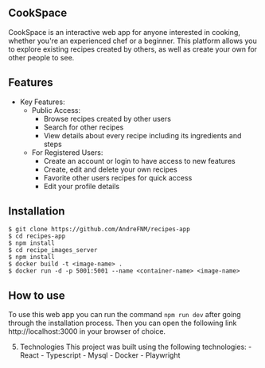 ## CookSpace 
CookSpace is an interactive web app for anyone interested in cooking, whether you're an experienced chef or a beginner. This platform allows you to explore existing recipes created by others, as well as create your own for other people to see.

## Features
* Key Features:
  * Public Access:
    * Browse recipes created by other users
    * Search for other recipes
    * View details about every recipe including its ingredients and steps
  * For Registered Users:
    * Create an account or login to have access to new features
    * Create, edit and delete your own recipes
    * Favorite other users recipes for quick access
    * Edit your profile details
## Installation
    $ git clone https://github.com/AndreFNM/recipes-app
    $ cd recipes-app
    $ npm install
    $ cd recipe_images_server
    $ npm install
    $ docker build -t <image-name> .
    $ docker run -d -p 5001:5001 --name <container-name> <image-name>


## How to use
To use this web app you can run the command ```npm run dev``` after going through the installation process. Then you can open the following link http://localhost:3000 in your browser of choice.

5. Technologies
    This project was built using the following technologies:
        - React
        - Typescript
        - Mysql
        - Docker 
        - Playwright
